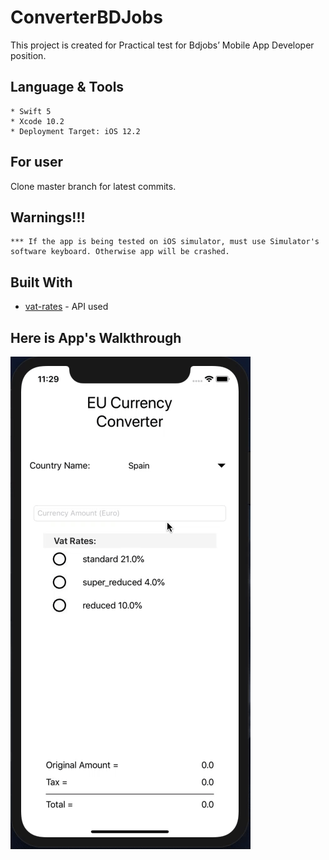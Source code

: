 # ConverterBDJobs
This project is created for Practical test for Bdjobs’ Mobile App Developer position.

## Language & Tools
```
* Swift 5
* Xcode 10.2
* Deployment Target: iOS 12.2
```

## For user

Clone master branch for latest commits. 


## Warnings!!!
```
*** If the app is being tested on iOS simulator, must use Simulator's software keyboard. Otherwise app will be crashed.
```

## Built With

* [vat-rates](https://github.com/adamcooke/vat-rates) - API used

## Here is App's Walkthrough
![](app.gif)
